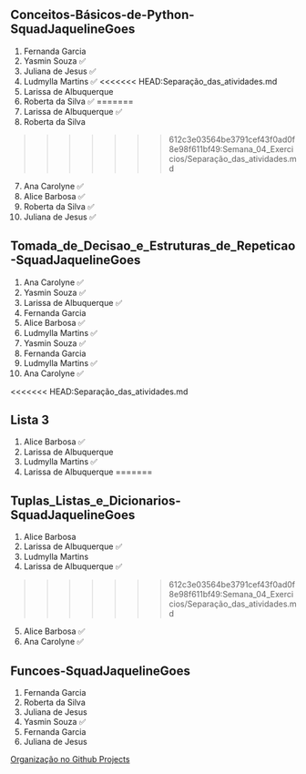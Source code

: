 ## Conceitos-Básicos-de-Python-SquadJaquelineGoes
1. Fernanda Garcia 
2. Yasmin Souza ✅ 
3. Juliana de Jesus ✅ 
4. Ludmylla Martins ✅ 
<<<<<<< HEAD:Separação_das_atividades.md
5. Larissa de Albuquerque 
6. Roberta da Silva ✅ 
=======
5. Larissa de Albuquerque ✅
6. Roberta da Silva 
>>>>>>> 612c3e03564be3791cef43f0ad0f8e98f611bf49:Semana_04_Exercicios/Separação_das_atividades.md
7. Ana Carolyne ✅
8. Alice Barbosa ✅
9. Roberta da Silva ✅ 
10. Juliana de Jesus ✅ 

## Tomada_de_Decisao_e_Estruturas_de_Repeticao-SquadJaquelineGoes
1. Ana Carolyne ✅
2. Yasmin Souza ✅ 
3. Larissa de Albuquerque ✅
4. Fernanda Garcia 
5. Alice Barbosa ✅
6. Ludmylla Martins ✅ 
7. Yasmin Souza ✅ 
8. Fernanda Garcia 
9. Ludmylla Martins ✅ 
10. Ana Carolyne ✅

<<<<<<< HEAD:Separação_das_atividades.md
## Lista 3 
1. Alice Barbosa ✅
2. Larissa de Albuquerque 
3. Ludmylla Martins ✅
4. Larissa de Albuquerque 
=======
## Tuplas_Listas_e_Dicionarios-SquadJaquelineGoes
1. Alice Barbosa 
2. Larissa de Albuquerque ✅
3. Ludmylla Martins 
4. Larissa de Albuquerque ✅
>>>>>>> 612c3e03564be3791cef43f0ad0f8e98f611bf49:Semana_04_Exercicios/Separação_das_atividades.md
5. Alice Barbosa ✅
6. Ana Carolyne ✅

## Funcoes-SquadJaquelineGoes
1. Fernanda Garcia 
2. Roberta da Silva 
3. Juliana de Jesus 
4. Yasmin Souza ✅  
5. Fernanda Garcia 
6. Juliana de Jesus 

[Organização no Github Projects ](https://github.com/orgs/Squad-Jaqueline-Goes/projects/4/views/1)
